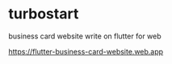 # turbostart
business card website write on flutter for web

https://flutter-business-card-website.web.app